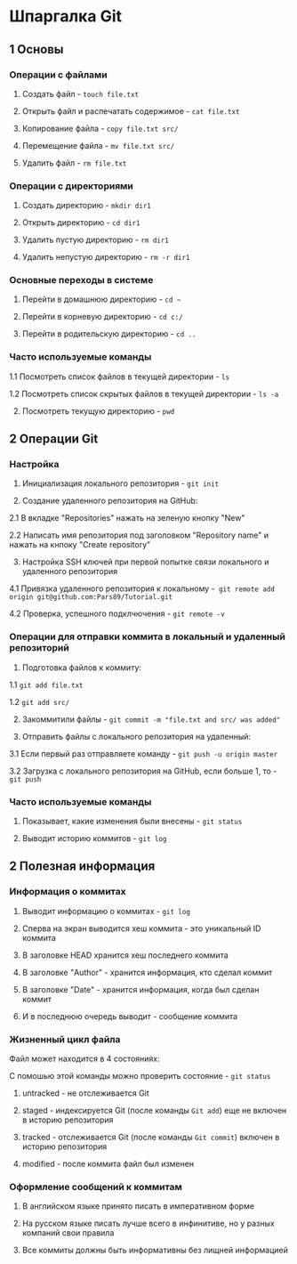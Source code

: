 # Шпаргалка Git

## 1 Основы


### Операции с файлами

1. Создать файл - ```touch file.txt```

2. Открыть файл и распечатать содержимое - ```cat file.txt```

3. Копирование файла - ```copy file.txt src/```

4. Перемещение файла - ```mv file.txt src/```

5. Удалить файл - ```rm file.txt```


### Операции с директориями

1. Создать директорию - ```mkdir dir1```

2. Открыть директорию - ```cd dir1```

3. Удалить пустую директорию - ```rm dir1```

4. Удалить непустую директорию - ```rm -r dir1```


### Основные переходы в системе

1. Перейти в домашнюю директорию - ```cd ~```

2. Перейти в корневую директорию - ```cd c:/```

3. Перейти в родительскую директорию - ```cd ..```


### Часто используемые команды

1.1 Посмотреть список файлов в текущей директории - ```ls```

1.2 Посмотреть список скрытых файлов в текущей директории - ```ls -a```

2. Посмотреть текущую директорию - ```pwd```


## 2 Операции Git


### Настройка

1. Инициализация локального репозитория - ```git init```

2. Создание удаленного репозитория на GitHub:

2.1 В вкладке "Repositories" нажать на зеленую кнопку "New"

2.2 Написать имя репозитория под заголовком "Repository name" и нажать на кнпоку "Create repository"

3. Настройка SSH ключей при первой попытке связи локального и удаленного репозитория

4.1 Привязка удаленного репозитория к локальному -``` git remote add origin git@github.com:Pars89/Tutorial.git```

4.2 Проверка, успешного подклчючения - ```git remote -v```


### Операции для отправки коммита в локальный и удаленный репозиторий

1. Подготовка файлов к коммиту:

1.1 ```git add file.txt```

1.2 ```git add src/```

2. Закоммитили файлы - ```git commit -m "file.txt and src/ was added"```

3. Отправить файлы с локального репозитория на удаленный:

3.1 Если первый раз отправляете команду - ```git push -u origin master```

3.2 Загрузка с локального репозитория на GitHub, если больше 1, то - ```git push```


### Часто используемые команды

1. Показывает, какие изменения были внесены  - ```git status```

2. Выводит историю коммитов - ```git log```


## 2 Полезная информация


### Информация о коммитах

1. Выводит информацию о коммитах - ```git log```

2. Сперва на экран выводится хеш коммита - это уникальный ID коммита

3. В заголовке HEAD хранится хеш последнего коммита

4. В заголовке "Author" - хранится информация, кто сделал коммит

5. В заголовке "Date" - хранится информация, когда был сделан коммит

6. И в последнюю очередь выводит - сообщение коммита


### Жизненный цикл файла

Файл может находится в 4 состояниях:

С помошью этой команды можно проверить состояние - ```git status```

1. untracked - не отслеживается Git

2. staged - индексируется Git (после команды ```Git add```) еще не включен в историю репозитория

3. tracked - отслеживается Git (после команды ```Git commit```) включен в историю репозитория

4. modified - после коммита файл был изменен


### Оформление сообщений к коммитам

1. В английском языке принято писать в императивном форме

2. На русском языке писать лучше всего в инфинитиве, но у разных компаний свои правила

3. Все коммиты должны быть информативны без лищней информацией